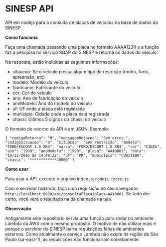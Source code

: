 # SINESP API

API em nodejs para a consulta de placas de veículos na base de dados do SINESP.

**Como funciona**

Faça uma chamada passando uma placa no formato AAAA1234 e a função faz a pesquisa no serviço SOAP do SINESP e retorna os dados do veículo.

Na resposta, estão incluídas as seguintes informações:
- situacao: Se o veículo possui algum tipo de restrição (roubo, furto, apreensão, etc)
- modelo: Modelo do veículo
- fabricante: Fabricante do veículo
- cor: Cor do veículo
- ano: Ano de fabricação do veículo
- anoModelo: Ano do modelo do veículo
- uf: UF onde a placa está registrada
- municipio: Cidade onde a placa está registrada
- chassi: Últimos 5 dígitos do chassi do veículo

O formato de retorno da API é em JSON. Exemplo:

`
{
  "codigoRetorno": "0",
  "mensagemRetorno": "Sem erros.",
  "codigoSituacao": "0",
  "situacao": "Sem restrição",
  "modelo": "FORD/ESCORT 1.8 XR3",
  "marca": "FORD/ESCORT 1.8 XR3",
  "cor": "CINZA",
  "ano": "1990",
  "anoModelo": "1990",
  "placa": "AAA0001",
  "data": "10/12/2016 às 14:49:22",
  "uf": "PR",
  "municipio": "CURITIBA",
  "chassi": "************49500"
}
`

**Como usar**

Para usar a API, execute o arquivo index.js: `nodejs index.js`

Com o servidor rodando, faça uma requisição no seu navegador: `http://localhost:8080/api/consultaPlaca?placa=AAA0001`. Se tudo der certo, você verá o resultado na da chamada na tela.


**Observação**

Antigamente este repositório servia uma função para rodar no ambiente Lambda da AWS com o mesmo propósito. O motivo de não utilizar mais é porque o servidor do SINESP barra requisições feitas de ambientes externos. Como atualmente o serviço Lambda não existe na região de São Paulo (sa-east-1), as requisições não funcionariam corretamente.